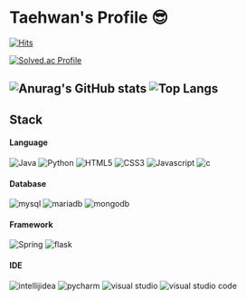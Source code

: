 # Taehwan's Profile 😎

[![Hits](https://hits.seeyoufarm.com/api/count/incr/badge.svg?url=https%3A%2F%2Fgithub.com%2FTaehwani-Storage&count_bg=%2379C83D&title_bg=%23555555&icon=&icon_color=%23E7E7E7&title=hits&edge_flat=false)](https://hits.seeyoufarm.com)

[![Solved.ac Profile](http://mazassumnida.wtf/api/v2/generate_badge?boj=wiz_th1024)](https://solved.ac/wiz_th1024/)

![Anurag's GitHub stats](https://github-readme-stats.vercel.app/api?username=Taehwani-Storage&show_icons=true&theme=cobalt) ![Top Langs](https://github-readme-stats.vercel.app/api/top-langs/?username=Taehwani-Storage&layout=compact&theme=cobalt)
--
## Stack
#### Language
<img alt="Java" src ="https://img.shields.io/badge/Java-FF3300.svg?&style=for-the-badge&logo=Java&logoColor=white"/> <img alt="Python" src ="https://img.shields.io/badge/Python-3776AB.svg?&style=for-the-badge&logo=Python&logoColor=white"/> <img alt="HTML5" src ="https://img.shields.io/badge/Html5-E34F26.svg?&style=for-the-badge&logo=HTML5&logoColor=white"/> <img alt="CSS3" src ="https://img.shields.io/badge/CSS3-1572B6.svg?&style=for-the-badge&logo=CSS3&logoColor=white"/> <img alt="Javascript" src ="https://img.shields.io/badge/Javascript-F7DF1E.svg?&style=for-the-badge&logo=Javascript&logoColor=black"/> <img alt="c" src ="https://img.shields.io/badge/c-A8B9CC.svg?&style=for-the-badge&logo=c&logoColor=white"/> 
#### Database
<img alt="mysql" src ="https://img.shields.io/badge/mysql-4479A1.svg?&style=for-the-badge&logo=mysql&logoColor=white"/> <img alt="mariadb" src ="https://img.shields.io/badge/maria db-003545.svg?&style=for-the-badge&logo=mariadb&logoColor=white"/>  <img alt="mongodb" src ="https://img.shields.io/badge/mongo db-47A248.svg?&style=for-the-badge&logo=mongodb&logoColor=white"/> 
#### Framework
<img alt="Spring" src ="https://img.shields.io/badge/Spring-6DB33F.svg?&style=for-the-badge&logo=Spring&logoColor=white"/> <img alt="flask" src ="https://img.shields.io/badge/flask-000000.svg?&style=for-the-badge&logo=flask&logoColor=white"/> 
#### IDE
<img alt="intellijidea" src ="https://img.shields.io/badge/intellij idea-000000.svg?&style=for-the-badge&logo=intellijidea&logoColor=white"/> <img alt="pycharm" src ="https://img.shields.io/badge/pycharm-000000.svg?&style=for-the-badge&logo=pycharm&logoColor=white"/> <img alt="visual studio" src="https://img.shields.io/badge/visual studio-5C2D91?style=for-the-badge&logo=visualstudio&logoColor=white"/> <img alt="visual studio code"  src="https://img.shields.io/badge/visual studio code-007ACC?style=for-the-badge&logo=visual studio code&logoColor=white"/>




<!--
**Taehwani-Storage/Taehwani-Storage** is a ✨ _special_ ✨ repository because its `README.md` (this file) appears on your GitHub profile.

Here are some ideas to get you started:

- 🔭 I’m currently working on ...
- 🌱 I’m currently learning ...
- 👯 I’m looking to collaborate on ...
- 🤔 I’m looking for help with ...
- 💬 Ask me about ...
- 📫 How to reach me: ...
- 😄 Pronouns: ...
- ⚡ Fun fact: ...
-->
